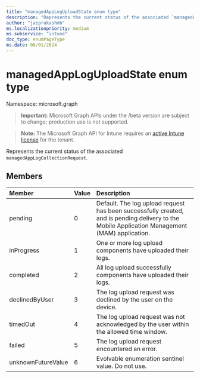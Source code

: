 ```yaml
---
title: "managedAppLogUploadState enum type"
description: "Represents the current status of the associated `managedAppLogCollectionRequest`."
author: "jaiprakashmb"
ms.localizationpriority: medium
ms.subservice: "intune"
doc_type: enumPageType
ms.date: 08/01/2024
---
```


# managedAppLogUploadState enum type

Namespace: microsoft.graph

> **Important:** Microsoft Graph APIs under the /beta version are subject to change; production use is not supported.

> **Note:** The Microsoft Graph API for Intune requires an [active Intune license](https://go.microsoft.com/fwlink/?linkid=839381) for the tenant.

Represents the current status of the associated `managedAppLogCollectionRequest`.

## Members
|Member|Value|Description|
|:---|:---|:---|
|pending|0|Default. The log upload request has been successfully created, and is pending delivery to the Mobile Application Management (MAM) application.|
|inProgress|1|One or more log upload components have uploaded their logs.|
|completed|2|All log upload successfully components have uploaded their logs.|
|declinedByUser|3|The log upload request was declined by the user on the device.|
|timedOut|4|The log upload request was not acknowledged by the user within the allowed time window.|
|failed|5|The log upload request encountered an error.|
|unknownFutureValue|6|Evolvable enumeration sentinel value. Do not use.|
